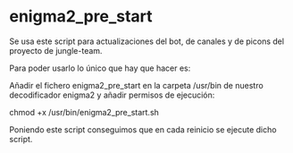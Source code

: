 # enigma2_pre_start

Se usa este script para actualizaciones del bot, de canales y de picons del proyecto de jungle-team.

Para poder usarlo lo único que hay que hacer es:

Añadir el fichero enigma2_pre_start en la carpeta /usr/bin de nuestro decodificador enigma2 y añadir permisos de ejecución:

chmod +x /usr/bin/enigma2_pre_start.sh

Poniendo este script conseguimos que en cada reinicio se ejecute dicho script.
